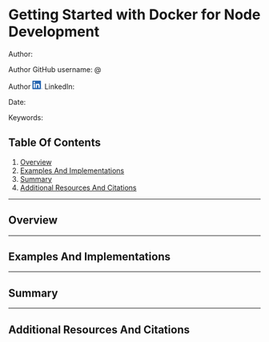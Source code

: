 # Getting Started with Docker for Node Development

Author:

Author GitHub username: @

Author <img src="./assets/LI-In-Bug.png" width="20" height="17"/> LinkedIn:

Date:

Keywords:

## Table Of Contents

1. [Overview](#overview)
2. [Examples And Implementations](#examples-and-implementations)
3. [Summary](#summary)
4. [Additional Resources And Citations](#additional-resources-and-citations)

---

## Overview

---

## Examples And Implementations

---

## Summary

---

## Additional Resources And Citations
